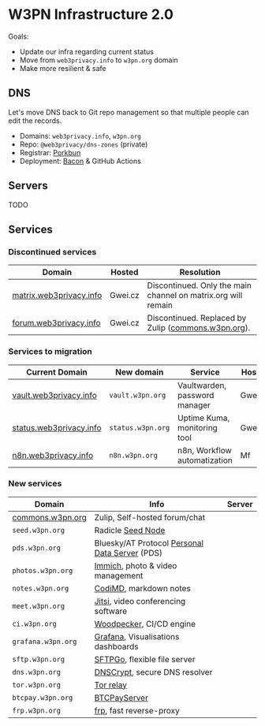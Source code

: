 # W3PN Infrastructure 2.0

Goals:
* Update our infra regarding current status
* Move from `web3privacy.info` to `w3pn.org` domain
* Make more resilient & safe

## DNS

Let's move DNS back to Git repo management so that multiple people can edit the records.

* Domains: `web3privacy.info`, `w3pn.org`
* Repo: `@web3privacy/dns-zones` (private)
* Registrar: [Porkbun](https://porkbun.com/)
* Deployment: [Bacon](https://github.com/paulopacitti/bacon) & GitHub Actions

## Servers

TODO

## Services
### Discontinued services

| Domain | Hosted | Resolution |
| --- | --- | --- |
| [matrix.web3privacy.info](https://matrix.web3privacy.info/) | Gwei.cz | Discontinued. Only the main channel on matrix.org will remain |
| [forum.web3privacy.info](http://forum.web3privacy.info) | Gwei.cz | Discontinued. Replaced by Zulip ([commons.w3pn.org](https://commons.w3pn.org/)). |

### Services to migration

| Current Domain | New domain | Service | Hosted |
| --- | --- | --- | --- |
| [vault.web3privacy.info](https://vault.web3privacy.info) | `vault.w3pn.org` | Vaultwarden, password manager | Gwei.cz |
| [status.web3privacy.info](https://status.web3privacy.info) | `status.w3pn.org` | Uptime Kuma, monitoring tool | Gwei.cz |
| [n8n.web3privacy.info](https://n8n.web3privacy.info/) | `n8n.w3pn.org` | n8n, Workflow automatization | Mf |

### New services

| Domain | Info | Server |
| --- | --- | --- |
| [commons.w3pn.org](https://commons.w3pn.org/) | Zulip, Self-hosted forum/chat | |
| `seed.w3pn.org` | Radicle [Seed Node](https://radicle.xyz/guides/seeder) | |
| `pds.w3pn.org` | Bluesky/AT Protocol [Personal Data Server](https://atproto.com/guides/self-hosting) (PDS) | |
| `photos.w3pn.org` | [Immich](https://immich.app/), photo & video management | |
| `notes.w3pn.org` | [CodiMD](https://github.com/hackmdio/codimd), markdown notes | |
| `meet.w3pn.org` | [Jitsi](https://jitsi.org/), video conferencing software | |
| `ci.w3pn.org` | [Woodpecker](https://woodpecker-ci.org/), CI/CD engine | |
| `grafana.w3pn.org` | [Grafana](https://grafana.com/grafana/), Visualisations dashboards | |
| `sftp.w3pn.org` | [SFTPGo]([https://](https://sftpgo.com/)), flexible file server | |
| `dns.w3pn.org` | [DNSCrypt](https://www.dnscrypt.org/), secure DNS resolver | |
| `tor.w3pn.org` | [Tor relay](https://community.torproject.org/relay/) | |
| `btcpay.w3pn.org` | [BTCPayServer](https://btcpayserver.org/) | |
| `frp.w3pn.org` | [frp](https://github.com/fatedier/frp), fast reverse-proxy | |
